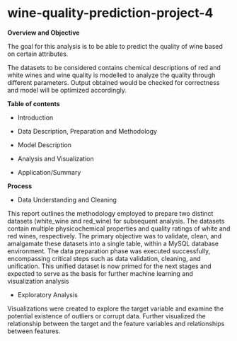 # wine-quality-prediction-project-4

**Overview and Objective**

The goal for this analysis is to be able to predict the quality of wine based on certain attributes.

The datasets to be considered contains chemical descriptions of red and white wines and wine quality is modelled to analyze the quality through different parameters.
Output obtained would be checked for correctness and model will be optimized accordingly.




**Table of contents**


- Introduction
  
- Data Description, Preparation and Methodology
  
- Model Description

- Analysis and Visualization 

- Application/Summary

**Process**

- Data Understanding and Cleaning

This report outlines the methodology employed to prepare two distinct datasets (white_wine and red_wine) for subsequent analysis. The datasets contain multiple physicochemical properties and quality ratings of white and red wines, respectively. The primary objective was to validate, clean, and amalgamate these datasets into a single table, within a MySQL database environment.
The data preparation phase was executed successfully, encompassing critical steps such as data validation, cleaning, and unification. This unified dataset is now primed for the next stages and expected to serve as the basis for further machine learning and visualization analysis


- Exploratory Analysis

Visualizations were created to explore the target variable and examine the potential existence of outliers or corrupt data. Further visualized the relationship between the target and the feature variables and relationships between features.
